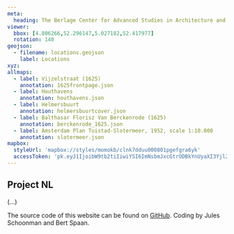 ```yaml
---
meta:
  heading: The Berlage Center for Advanced Studies in Architecture and Urban Design
viewer:
  bbox: [4.806266,52.296147,5.027182,52.417977]
  rotation: 140
geojson:
  - filename: locations.geojson
    label: Locations
xyz:
allmaps:
  - label: Vijzelstraat (1625)
    annotation: 1625frontpage.json
  - label: Houthavens
    annotation: houthavens.json
  - label: Helmersbuurt
    annotation: helmersbuurtcover.json
  - label: Balthasar Florisz Van Berckenrode (1625)
    annotation: berckenrode_1625.json
  - label: Amsterdam Plan Tuistad-Slotermeer, 1952, scale 1:10.000
    annotation: slotermeer.json
mapbox:
  styleUrl: 'mapbox://styles/momokb/clnk7dduu000801pgefgra6yk'
  accessToken: 'pk.eyJ1IjoibW9tb2tiIiwiYSI6ImNsbmJxcGtrODBkYnUyaXI3Yjl2ODR1NTkifQ.OvugAnw_FwWro66sJ7Rl5A'
---
```

## Project NL

(...)

The source code of this website can be found on [GitHub](https://github.com/theberlage/city-atlas-app). Coding by Jules Schoonman and Bert Spaan.
